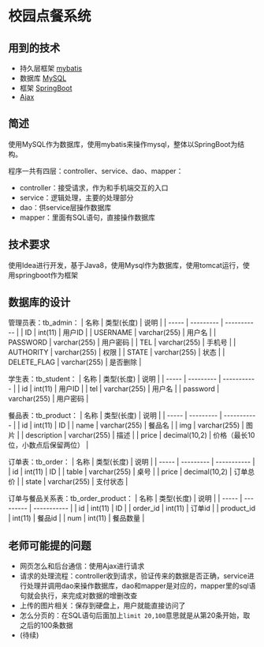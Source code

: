 # 校园点餐系统

## 用到的技术
* 持久层框架 [mybatis](https://www.w3cschool.cn/mybatis/)
* 数据库 [MySQL](https://www.runoob.com/mysql/mysql-tutorial.html)
* 框架 [SpringBoot](https://baike.baidu.com/item/Spring%20Boot/20249767?fr=aladdin)
* [Ajax](https://developer.mozilla.org/zh-CN/docs/Web/Guide/AJAX)

## 简述
使用MySQL作为数据库，使用mybatis来操作mysql，整体以SpringBoot为结构。

程序一共有四层：controller、service、dao、mapper：
* controller：接受请求，作为和手机端交互的入口
* service：逻辑处理，主要的处理部分
* dao：供service层操作数据库
* mapper：里面有SQL语句，直接操作数据库

## 技术要求
使用Idea进行开发，基于Java8，使用Mysql作为数据库，使用tomcat运行，使用springboot作为框架

## 数据库的设计
管理员表：tb_admin：
| 名称 | 类型(长度)   | 说明 |
| ----- | --------- | ----------- |
| ID | int(11) | 用户ID |
| USERNAME | varchar(255) | 用户名 |
| PASSWORD | varchar(255) | 用户密码 |
| TEL | varchar(255) | 手机号 |
| AUTHORITY | varchar(255) | 权限 |
| STATE | varchar(255) | 状态 |
| DELETE_FLAG | varchar(255) | 是否删除 |

学生表：tb_student：
| 名称 | 类型(长度)   | 说明 |
| ----- | --------- | ----------- |
| id | int(11) | 用户ID |
| tel | varchar(255) | 用户名 |
| password | varchar(255) | 用户密码 |

餐品表：tb_product：
| 名称 | 类型(长度)   | 说明 |
| ----- | --------- | ----------- |
| id | int(11) | ID |
| name | varchar(255) | 餐品名 |
| img | varchar(255) | 图片 |
| description | varchar(255) | 描述 |
| price | decimal(10,2) | 价格（最长10位，小数点后保留两位） |

订单表：tb_order：
| 名称 | 类型(长度)   | 说明 |
| ----- | --------- | ----------- |
| id | int(11) | ID |
| table | varchar(255) | 桌号 |
| price | decimal(10,2) | 订单总价 |
| state | varchar(255) | 支付状态 |

订单与餐品关系表：tb_order_product：
| 名称 | 类型(长度)   | 说明 |
| ----- | --------- | ----------- |
| id | int(11) | ID |
| order_id | int(11) | 订单id |
| product_id | int(11) | 餐品id |
| num | int(11) | 餐品数量 |


## 老师可能提的问题
* 网页怎么和后台通信：使用Ajax进行请求
* 请求的处理流程：controller收到请求，验证传来的数据是否正确，service进行处理并调用dao来操作数据库，dao和mapper是对应的，mapper里的sql语句就会执行，来完成对数据的增删改查
* 上传的图片相关：保存到硬盘上，用户就能直接访问了
* 怎么分页的：在SQL语句后面加上`limit 20,100`意思就是从第20条开始，取之后的100条数据
* (待续)
